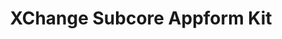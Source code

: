 ---
title: XChange Subcore Appform Kit
redirect_to: https://drive.google.com/drive/folders/18LQhECk6--Zaqedc3Vz9vvcsks3rziYm?usp=sharing
redirect_from: 
  - /XC24SubCoreAppKit
  - /xc24subcoreappkit
---